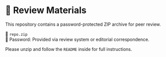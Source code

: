 # 🔐 Review Materials

This repository contains a password-protected ZIP archive for peer review.

📁 `repo.zip`  
🔑 Password: Provided via review system or editorial correspondence.

Please unzip and follow the `README` inside for full instructions.
